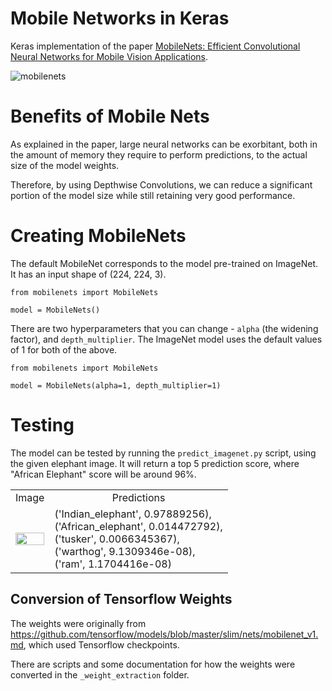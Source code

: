 # Mobile Networks in Keras

Keras implementation of the paper [MobileNets: Efficient Convolutional Neural Networks for Mobile Vision Applications](https://arxiv.org/pdf/1704.04861.pdf).

![mobilenets](https://github.com/titu1994/MobileNetworks/blob/master/image/mobilenets.PNG?raw=true)

# Benefits of Mobile Nets
As explained in the paper, large neural networks can be exorbitant, both in the amount of memory they require to perform predictions, to the actual size of the model weights.

Therefore, by using Depthwise Convolutions, we can reduce a significant portion of the model size while still retaining very good performance.

# Creating MobileNets

The default MobileNet corresponds to the model pre-trained on ImageNet. It has an input shape of (224, 224, 3).

```
from mobilenets import MobileNets

model = MobileNets()
```

There are two hyperparameters that you can change - `alpha` (the widening factor), and `depth_multiplier`. The ImageNet model uses the default values of 1 for both of the above.

```
from mobilenets import MobileNets

model = MobileNets(alpha=1, depth_multiplier=1)
```

# Testing 

The model can be tested by running the `predict_imagenet.py` script, using the given elephant image. It will return a top 5 prediction score, where "African Elephant" score will be around 96%.

<table>
<tr align='center'>
<td>Image</td>
<td>Predictions</td>
</tr>
<tr align='left'>
<td>
<img src="https://github.com/titu1994/MobileNetworks/blob/master/elephant.jpg?raw=true" width=100% height=100%>
</td>
<td>
('Indian_elephant', 0.97889256), <br>
('African_elephant', 0.014472792), <br>
('tusker', 0.0066345367), <br>
('warthog', 9.1309346e-08), <br>
('ram', 1.1704416e-08)
</td>
</tr>
</table>

## Conversion of Tensorflow Weights
The weights were originally from https://github.com/tensorflow/models/blob/master/slim/nets/mobilenet_v1.md, which used Tensorflow checkpoints. 

There are scripts and some documentation for how the weights were converted in the `_weight_extraction` folder.
